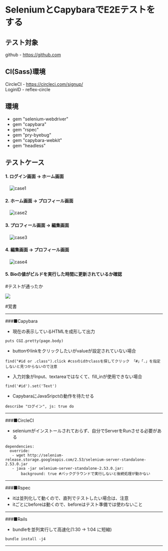 # SeleniumとCapybaraでE2Eテストをする

## テスト対象

github - https://github.com

## CI(Sass)環境
CircleCI  - https://circleci.com/signup/  
LoginID - reflex-circle

## 環境

* gem "selenium-webdriver"
* gem "capybara"
* gem "rspec"
* gem "pry-byebug"
* gem "capybara-webkit"
* gem "headless"

## テストケース

#### 1. ログイン画面 -> ホーム画面
　![case1](https://raw.githubusercontent.com/wiki/reflex-circle/selenium-ruby/github_login.png)

#### 2. ホーム画面 -> プロフィール画面
　![case2](https://raw.githubusercontent.com/wiki/reflex-circle/selenium-ruby/github_home.png)
　
#### 3. プロフィール画面 -> 編集画面
　![case3](https://raw.githubusercontent.com/wiki/reflex-circle/selenium-ruby/github_profile.png)

#### 4. 編集画面 -> プロフィール画面
　![case4](https://raw.githubusercontent.com/wiki/reflex-circle/selenium-ruby/github_edit.png)

#### 5. Bioの値がビルドを実行した時間に更新されているか確認　

#テストが通ったか

<img src="https://circleci.com/gh/reflex-circle/selenium-ruby.svg?style=shield&circle-token=fbadcabe515d1f7d0d54175159cfe12ebb5a01ab">

#覚書
_________________________________________________________________________________________________________
###■Capybara

* 現在の表示しているHTMLを成形して出力

```
puts CGI.pretty(page.body)
```

* buttonやlinkをクリックしたいがvalueが設定されていない場合

```
find("#id or .class").click #cssのidかclassを探してクリック 「#」「.」を指定しないと見つからないので注意
```

* 入力対象がInput、textareaではなくて、fill_inが使用できない場合

```
find('#id').set('Text') 
```

* CapybaraにJavaSripctの動作を待たせる

```
describe "ログイン", js: true do
```
_________________________________________________________________________________________________________
###■CircleCI

* seleniumがインストールされておらず、自分でServerをRunさせる必要がある

```
dependencies:
  override:
   - wget http://selenium-release.storage.googleapis.com/2.53/selenium-server-standalone-2.53.0.jar
   - java -jar selenium-server-standalone-2.53.0.jar:
       background: true #バックグラウンドで実行しないと後続処理が動かない
```
_________________________________________________________________________________________________________
###■Rspec

* itは並列化して動くので、直列でテストしたい場合は、注意
* itごとにbeforeは動くので、beforeはテスト準備では使わないこと

_________________________________________________________________________________________________________
###■Rails

* bundleを並列実行して高速化(1:30 -> 1:04 に短縮)

```
bundle install -j4
```
_________________________________________________________________________________________________________
